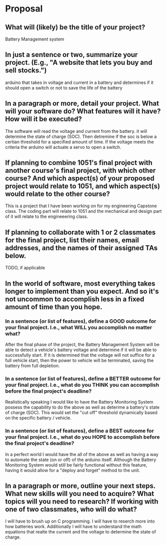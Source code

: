 # Proposal

## What will (likely) be the title of your project?

Battery Management system

## In just a sentence or two, summarize your project. (E.g., "A website that lets you buy and sell stocks.")

arduino that takes in voltage and current in a battery and determines if it should open a switch or not to save the life of the battery 

## In a paragraph or more, detail your project. What will your software do? What features will it have? How will it be executed?

The software will read the voltage and current from the battery. it will determine the state of charge (SOC). Then detremine if the soc is below a certian threshold for a specified amount of time. If the voltage meets the criteria the arduino will actuate a servo to open a switch.  

## If planning to combine 1051's final project with another course's final project, with which other course? And which aspect(s) of your proposed project would relate to 1051, and which aspect(s) would relate to the other course?

This is a project that I have been working on for my engineering Capstone class. The coding part will relate to 1051 and the mechanical and design part of it will relate to the engineeering class. 

## If planning to collaborate with 1 or 2 classmates for the final project, list their names, email addresses, and the names of their assigned TAs below.

TODO, if applicable

## In the world of software, most everything takes longer to implement than you expect. And so it's not uncommon to accomplish less in a fixed amount of time than you hope.

### In a sentence (or list of features), define a GOOD outcome for your final project. I.e., what WILL you accomplish no matter what?

After the final phase of the project, the Battery Management System will be able to detect a vehicle's battery voltage and determine if it will be able to successfully start. If it is determined that the voltage will not suffice for a full vehicle start, then the power to vehicle will be terminated, saving the battery from full depletion. 

### In a sentence (or list of features), define a BETTER outcome for your final project. I.e., what do you THINK you can accomplish before the final project's deadline?

Realistically speaking I would like to have the Battery Monitoring System possess the capability to do the above as well as deterime a battery's state of charge (SOC). This would set the "cut off" threshold dynamically based on the specific battery / vehicle. 

### In a sentence (or list of features), define a BEST outcome for your final project. I.e., what do you HOPE to accomplish before the final project's deadline?

In a perfect world I would have the all of the above as well as having a way to automate the state (on or off) of the arduino itself. Although the Battery Monitoring System would still be fairly functional without this feature, having it would allow for a "deploy and forget" method to the unit.  


## In a paragraph or more, outline your next steps. What new skills will you need to acquire? What topics will you need to research? If working with one of two classmates, who will do what?

I will have to brush up on C programming. I will have to reserch more into how batteries work. Additionally I will have to understand the math equations that realte the current and the voltage to determine the state of charge. 

